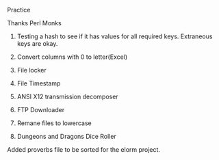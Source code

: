Practice

Thanks Perl Monks

1. Testing a hash to see if it has values for all required keys. Extraneous keys are okay.

2. Convert columns with 0 to letter(Excel)

3. File locker

4. File Timestamp

5. ANSI X12 transmission decomposer

6. FTP Downloader

7. Remane files to lowercase

8. Dungeons and Dragons Dice Roller

Added proverbs file to be sorted for the elorm project.
